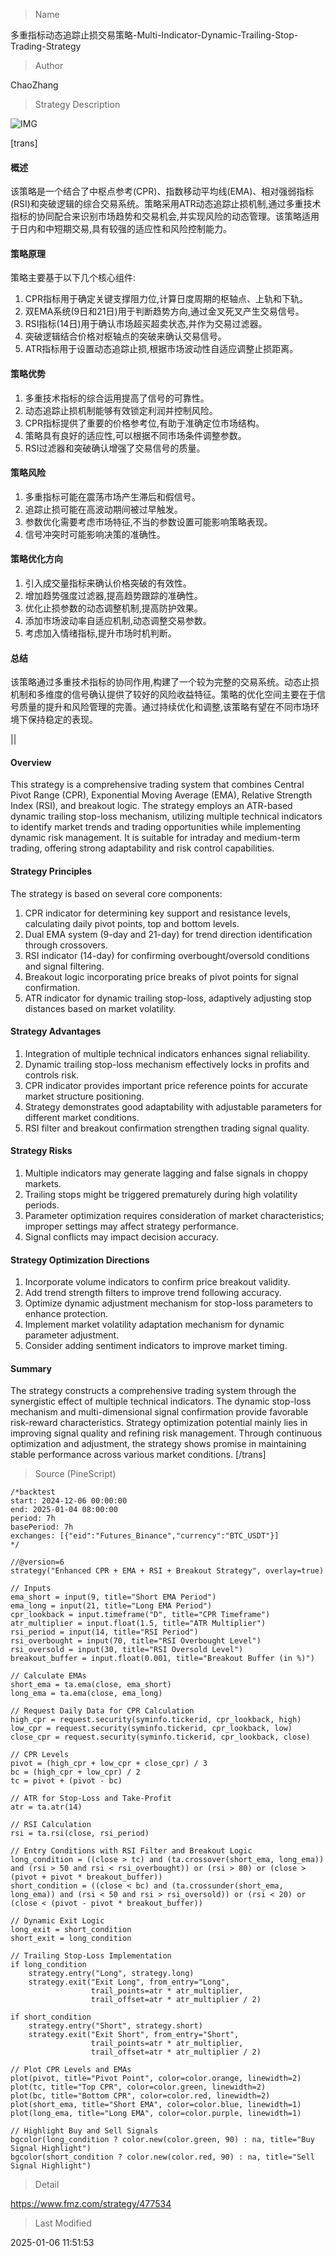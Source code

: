 
> Name

多重指标动态追踪止损交易策略-Multi-Indicator-Dynamic-Trailing-Stop-Trading-Strategy

> Author

ChaoZhang

> Strategy Description

![IMG](https://www.fmz.com/upload/asset/f35095851e66e1fd7b.png)

[trans]
#### 概述
该策略是一个结合了中枢点参考(CPR)、指数移动平均线(EMA)、相对强弱指标(RSI)和突破逻辑的综合交易系统。策略采用ATR动态追踪止损机制,通过多重技术指标的协同配合来识别市场趋势和交易机会,并实现风险的动态管理。该策略适用于日内和中短期交易,具有较强的适应性和风险控制能力。

#### 策略原理
策略主要基于以下几个核心组件:
1. CPR指标用于确定关键支撑阻力位,计算日度周期的枢轴点、上轨和下轨。
2. 双EMA系统(9日和21日)用于判断趋势方向,通过金叉死叉产生交易信号。
3. RSI指标(14日)用于确认市场超买超卖状态,并作为交易过滤器。
4. 突破逻辑结合价格对枢轴点的突破来确认交易信号。
5. ATR指标用于设置动态追踪止损,根据市场波动性自适应调整止损距离。

#### 策略优势
1. 多重技术指标的综合运用提高了信号的可靠性。
2. 动态追踪止损机制能够有效锁定利润并控制风险。
3. CPR指标提供了重要的价格参考位,有助于准确定位市场结构。
4. 策略具有良好的适应性,可以根据不同市场条件调整参数。
5. RSI过滤器和突破确认增强了交易信号的质量。

#### 策略风险
1. 多重指标可能在震荡市场产生滞后和假信号。
2. 追踪止损可能在高波动期间被过早触发。
3. 参数优化需要考虑市场特征,不当的参数设置可能影响策略表现。
4. 信号冲突时可能影响决策的准确性。

#### 策略优化方向
1. 引入成交量指标来确认价格突破的有效性。
2. 增加趋势强度过滤器,提高趋势跟踪的准确性。
3. 优化止损参数的动态调整机制,提高防护效果。
4. 添加市场波动率自适应机制,动态调整交易参数。
5. 考虑加入情绪指标,提升市场时机判断。

#### 总结
该策略通过多重技术指标的协同作用,构建了一个较为完整的交易系统。动态止损机制和多维度的信号确认提供了较好的风险收益特征。策略的优化空间主要在于信号质量的提升和风险管理的完善。通过持续优化和调整,该策略有望在不同市场环境下保持稳定的表现。

|| 

#### Overview
This strategy is a comprehensive trading system that combines Central Pivot Range (CPR), Exponential Moving Average (EMA), Relative Strength Index (RSI), and breakout logic. The strategy employs an ATR-based dynamic trailing stop-loss mechanism, utilizing multiple technical indicators to identify market trends and trading opportunities while implementing dynamic risk management. It is suitable for intraday and medium-term trading, offering strong adaptability and risk control capabilities.

#### Strategy Principles
The strategy is based on several core components:
1. CPR indicator for determining key support and resistance levels, calculating daily pivot points, top and bottom levels.
2. Dual EMA system (9-day and 21-day) for trend direction identification through crossovers.
3. RSI indicator (14-day) for confirming overbought/oversold conditions and signal filtering.
4. Breakout logic incorporating price breaks of pivot points for signal confirmation.
5. ATR indicator for dynamic trailing stop-loss, adaptively adjusting stop distances based on market volatility.

#### Strategy Advantages
1. Integration of multiple technical indicators enhances signal reliability.
2. Dynamic trailing stop-loss mechanism effectively locks in profits and controls risk.
3. CPR indicator provides important price reference points for accurate market structure positioning.
4. Strategy demonstrates good adaptability with adjustable parameters for different market conditions.
5. RSI filter and breakout confirmation strengthen trading signal quality.

#### Strategy Risks
1. Multiple indicators may generate lagging and false signals in choppy markets.
2. Trailing stops might be triggered prematurely during high volatility periods.
3. Parameter optimization requires consideration of market characteristics; improper settings may affect strategy performance.
4. Signal conflicts may impact decision accuracy.

#### Strategy Optimization Directions
1. Incorporate volume indicators to confirm price breakout validity.
2. Add trend strength filters to improve trend following accuracy.
3. Optimize dynamic adjustment mechanism for stop-loss parameters to enhance protection.
4. Implement market volatility adaptation mechanism for dynamic parameter adjustment.
5. Consider adding sentiment indicators to improve market timing.

#### Summary
The strategy constructs a comprehensive trading system through the synergistic effect of multiple technical indicators. The dynamic stop-loss mechanism and multi-dimensional signal confirmation provide favorable risk-reward characteristics. Strategy optimization potential mainly lies in improving signal quality and refining risk management. Through continuous optimization and adjustment, the strategy shows promise in maintaining stable performance across various market conditions.
[/trans]



> Source (PineScript)

``` pinescript
/*backtest
start: 2024-12-06 00:00:00
end: 2025-01-04 08:00:00
period: 7h
basePeriod: 7h
exchanges: [{"eid":"Futures_Binance","currency":"BTC_USDT"}]
*/

//@version=6
strategy("Enhanced CPR + EMA + RSI + Breakout Strategy", overlay=true)

// Inputs
ema_short = input(9, title="Short EMA Period")
ema_long = input(21, title="Long EMA Period")
cpr_lookback = input.timeframe("D", title="CPR Timeframe")
atr_multiplier = input.float(1.5, title="ATR Multiplier")
rsi_period = input(14, title="RSI Period")
rsi_overbought = input(70, title="RSI Overbought Level")
rsi_oversold = input(30, title="RSI Oversold Level")
breakout_buffer = input.float(0.001, title="Breakout Buffer (in %)")

// Calculate EMAs
short_ema = ta.ema(close, ema_short)
long_ema = ta.ema(close, ema_long)

// Request Daily Data for CPR Calculation
high_cpr = request.security(syminfo.tickerid, cpr_lookback, high)
low_cpr = request.security(syminfo.tickerid, cpr_lookback, low)
close_cpr = request.security(syminfo.tickerid, cpr_lookback, close)

// CPR Levels
pivot = (high_cpr + low_cpr + close_cpr) / 3
bc = (high_cpr + low_cpr) / 2
tc = pivot + (pivot - bc)

// ATR for Stop-Loss and Take-Profit
atr = ta.atr(14)

// RSI Calculation
rsi = ta.rsi(close, rsi_period)

// Entry Conditions with RSI Filter and Breakout Logic
long_condition = ((close > tc) and (ta.crossover(short_ema, long_ema)) and (rsi > 50 and rsi < rsi_overbought)) or (rsi > 80) or (close > (pivot + pivot * breakout_buffer))
short_condition = ((close < bc) and (ta.crossunder(short_ema, long_ema)) and (rsi < 50 and rsi > rsi_oversold)) or (rsi < 20) or (close < (pivot - pivot * breakout_buffer))

// Dynamic Exit Logic
long_exit = short_condition
short_exit = long_condition

// Trailing Stop-Loss Implementation
if long_condition
    strategy.entry("Long", strategy.long)
    strategy.exit("Exit Long", from_entry="Long", 
                  trail_points=atr * atr_multiplier, 
                  trail_offset=atr * atr_multiplier / 2)

if short_condition
    strategy.entry("Short", strategy.short)
    strategy.exit("Exit Short", from_entry="Short", 
                  trail_points=atr * atr_multiplier, 
                  trail_offset=atr * atr_multiplier / 2)

// Plot CPR Levels and EMAs
plot(pivot, title="Pivot Point", color=color.orange, linewidth=2)
plot(tc, title="Top CPR", color=color.green, linewidth=2)
plot(bc, title="Bottom CPR", color=color.red, linewidth=2)
plot(short_ema, title="Short EMA", color=color.blue, linewidth=1)
plot(long_ema, title="Long EMA", color=color.purple, linewidth=1)

// Highlight Buy and Sell Signals
bgcolor(long_condition ? color.new(color.green, 90) : na, title="Buy Signal Highlight")
bgcolor(short_condition ? color.new(color.red, 90) : na, title="Sell Signal Highlight")

```

> Detail

https://www.fmz.com/strategy/477534

> Last Modified

2025-01-06 11:51:53
